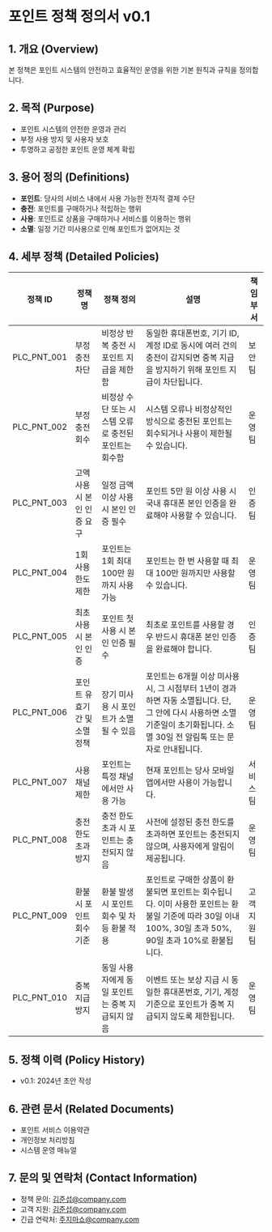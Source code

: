 # 포인트 정책 정의서 v0.1

## 1. 개요 (Overview)
본 정책은 포인트 시스템의 안전하고 효율적인 운영을 위한 기본 원칙과 규칙을 정의합니다.

## 2. 목적 (Purpose)
- 포인트 시스템의 안전한 운영과 관리
- 부정 사용 방지 및 사용자 보호
- 투명하고 공정한 포인트 운영 체계 확립

## 3. 용어 정의 (Definitions)
- **포인트**: 당사의 서비스 내에서 사용 가능한 전자적 결제 수단
- **충전**: 포인트를 구매하거나 적립하는 행위
- **사용**: 포인트로 상품을 구매하거나 서비스를 이용하는 행위
- **소멸**: 일정 기간 미사용으로 인해 포인트가 없어지는 것

## 4. 세부 정책 (Detailed Policies)

| 정책 ID | 정책명 | 정책 정의 | 설명 | 책임 부서 |
|---------|--------|-----------|------|------------|
| PLC_PNT_001 | 부정 충전 차단 | 비정상 반복 충전 시 포인트 지급을 제한함 | 동일한 휴대폰번호, 기기 ID, 계정 ID로 동시에 여러 건의 충전이 감지되면 중복 지급을 방지하기 위해 포인트 지급이 차단됩니다. | 보안팀 |
| PLC_PNT_002 | 부정 충전 회수 | 비정상 수단 또는 시스템 오류로 충전된 포인트는 회수함 | 시스템 오류나 비정상적인 방식으로 충전된 포인트는 회수되거나 사용이 제한될 수 있습니다. | 운영팀 |
| PLC_PNT_003 | 고액 사용 시 본인 인증 요구 | 일정 금액 이상 사용 시 본인 인증 필수 | 포인트 5만 원 이상 사용 시 국내 휴대폰 본인 인증을 완료해야 사용할 수 있습니다. | 인증팀 |
| PLC_PNT_004 | 1회 사용 한도 제한 | 포인트는 1회 최대 100만 원까지 사용 가능 | 포인트는 한 번 사용할 때 최대 100만 원까지만 사용할 수 있습니다. | 운영팀 |
| PLC_PNT_005 | 최초 사용 시 본인 인증 | 포인트 첫 사용 시 본인 인증 필수 | 최초로 포인트를 사용할 경우 반드시 휴대폰 본인 인증을 완료해야 합니다. | 인증팀 |
| PLC_PNT_006 | 포인트 유효기간 및 소멸 정책 | 장기 미사용 시 포인트가 소멸될 수 있음 | 포인트는 6개월 이상 미사용 시, 그 시점부터 1년이 경과하면 자동 소멸됩니다. 단, 그 안에 다시 사용하면 소멸 기준일이 초기화됩니다. 소멸 30일 전 알림톡 또는 문자로 안내됩니다. | 운영팀 |
| PLC_PNT_007 | 사용 채널 제한 | 포인트는 특정 채널에서만 사용 가능 | 현재 포인트는 당사 모바일 앱에서만 사용이 가능합니다. | 서비스팀 |
| PLC_PNT_008 | 충전 한도 초과 방지 | 충전 한도 초과 시 포인트는 충전되지 않음 | 사전에 설정된 충전 한도를 초과하면 포인트는 충전되지 않으며, 사용자에게 알림이 제공됩니다. | 운영팀 |
| PLC_PNT_009 | 환불 시 포인트 회수 기준 | 환불 발생 시 포인트 회수 및 차등 환불 적용 | 포인트로 구매한 상품이 환불되면 포인트는 회수됩니다. 이미 사용한 포인트는 환불일 기준에 따라 30일 이내 100%, 30일 초과 50%, 90일 초과 10%로 환불됩니다. | 고객지원팀 |
| PLC_PNT_010 | 중복 지급 방지 | 동일 사용자에게 동일 포인트는 중복 지급되지 않음 | 이벤트 또는 보상 지급 시 동일한 휴대폰번호, 기기, 계정 기준으로 포인트가 중복 지급되지 않도록 제한됩니다. | 운영팀 |


## 5. 정책 이력 (Policy History)
- v0.1: 2024년 초안 작성

## 6. 관련 문서 (Related Documents)
- 포인트 서비스 이용약관
- 개인정보 처리방침
- 시스템 운영 매뉴얼

## 7. 문의 및 연락처 (Contact Information)
- 정책 문의: 김준섭@company.com
- 고객 지원: 김준섭@company.com
- 긴급 연락처: 주지마쇼@company.com



